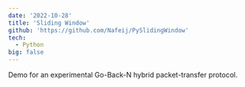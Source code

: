 ```yaml
---
date: '2022-10-28'
title: 'Sliding Window'
github: 'https://github.com/Nafeij/PySlidingWindow'
tech:
  - Python
big: false
---
```


Demo for an experimental Go-Back-N hybrid packet-transfer protocol.